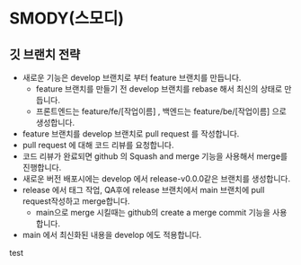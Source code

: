 # SMODY(스모디)

## 깃 브랜치 전략

- 새로운 기능은 develop 브랜치로 부터 feature 브랜치를 만듭니다.
    - feature 브랜치를 만들기 전 develop 브랜치를 rebase 해서 최신의 상태로 만듭니다.
    - 프론트엔드는 feature/fe/[작업이름] , 백엔드는 feature/be/[작업이름] 으로 생성합니다.
- feature 브랜치를 develop 브랜치로 pull request 를 작성합니다.
- pull request 에 대해 코드 리뷰를 요청합니다.
- 코드 리뷰가 완료되면 github 의 Squash and merge 기능을 사용해서 merge를 진행합니다.
- 새로운 버전 배포시에는 develop 에서 release-v0.0.0같은 브랜치를 생성합니다.
- release 에서 태그 작업, QA후에 release 브랜치에서 main 브랜치에 pull request작성하고 merge합니다.
    - main으로 merge 시킬때는 github의 create a merge commit 기능을 사용합니다.
- main 에서 최신화된 내용을 develop 에도 적용합니다.

test
